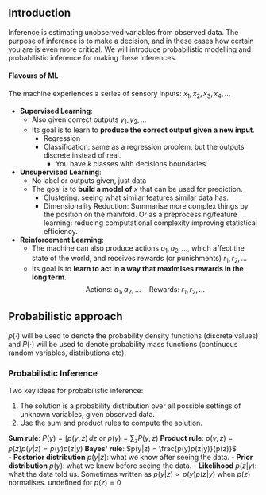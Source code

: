 ## Introduction
Inference is estimating unobserved variables from observed data. The purpose of inference is to make a decision, and in these cases how certain you are is even more critical. We will introduce probabilistic modelling and probabilistic inference for making these inferences.

#### Flavours of ML
The machine experiences a series of sensory inputs: $x_1, x_2, x_3, x_4, \dots$

- **Supervised Learning**:
	- Also given correct outputs $y_1, y_2, \dots$
	- Its goal is to learn to **produce the correct output given a new input**.
	  - Regression
	  - Classification: same as a regression problem, but the outputs discrete instead of real. 
		  - You have $k$ classes with decisions boundaries 
- **Unsupervised Learning**:
	- No label or outputs given, just data
	- The goal is to **build a model of** $x$ that can be used for prediction.
		- Clustering: seeing what similar features similar data has. 
		- Dimensionality Reduction: Summarise more complex things by the position on the manifold. Or as a preprocessing/feature learning: reducing computational complexity improving statistical efficiency. 
- **Reinforcement Learning**:
	- The machine can also produce actions $a_1, a_2, \dots$, which affect the state of the world, and receives rewards (or punishments) $r_1, r_2, \dots$
	- Its goal is to **learn to act in a way that maximises rewards in the long term**.$$\text{Actions: } a_1, a_2, \dots \quad \text{Rewards: } r_1, r_2, \dots$$

## Probabilistic approach
 $p(\cdot)$ will be used to denote the probability density functions (discrete values) and $P(\cdot)$ will be used to denote probability mass functions (continuous random variables, distributions etc).
### Probabilistic Inference
Two key ideas for probabilistic inference:
1. The solution is a probability distribution over all possible settings of unknown variables, given observed data.
2. Use the sum and product rules to compute the solution.

**Sum rule**: $P(y) = \int p(y, z) \, dz$  or $p(y) = \sum_{z} P(y,z)$
**Product rule**: $p(y, z) = p(z)p(y|z) = p(y)p(z|y)$
**Bayes' rule**: $p(y|z) = \frac{p(y)p(z|y)}{p(z)}$  
	- **Posterior distribution** $p(y|z)$: what we know after seeing the data.
	- **Prior distribution** $p(y)$: what we knew before seeing the data.
	- **Likelihood** $p(z|y)$: what the data told us.
	Sometimes written as $p(y|z) \propto p(y)p(z|y)$ when $p(z)$ normalises. undefined for $p(z)=0$
	


